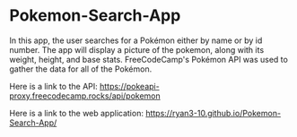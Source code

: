 # Pokemon-Search-App

In this app, the user searches for a Pokémon either by name or by id number. The app will display a picture of the pokemon, along with its weight, height, and base stats. FreeCodeCamp's Pokémon API was used to gather the data for all of the Pokémon.

Here is a link to the API: https://pokeapi-proxy.freecodecamp.rocks/api/pokemon

Here is a link to the web application: https://ryan3-10.github.io/Pokemon-Search-App/
